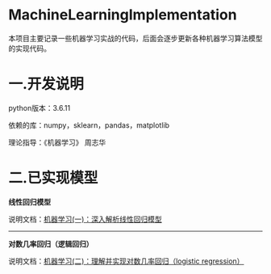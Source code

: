 # MachineLearningImplementation

本项目主要记录一些机器学习实战的代码，后面会逐步更新各种机器学习算法模型的实现代码。

# 一.开发说明

python版本：3.6.11

依赖的库：numpy，sklearn，pandas，matplotlib

理论指导：《机器学习》 周志华

# 二.已实现模型

**线性回归模型**

说明文档：[机器学习(一)：深入解析线性回归模型](https://blog.csdn.net/qq_42103091?spm=1000.2115.3001.5113)

------

**对数几率回归（逻辑回归）**

说明文档：[机器学习(二)：理解并实现对数几率回归（logistic regression）](https://blog.csdn.net/qq_42103091/article/details/109357159)